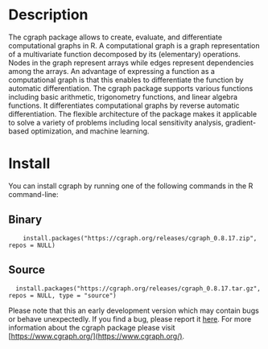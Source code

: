 # Description

The cgraph package allows to create, evaluate, and differentiate computational graphs in R. A computational graph is a graph representation of a multivariate function decomposed by its (elementary) operations. Nodes in the graph represent arrays while edges represent dependencies among the arrays. An advantage of expressing a function as a computational graph is that this enables to differentiate the function by automatic differentiation. The cgraph package supports various functions including basic arithmetic, trigonometry functions, and linear algebra functions. It differentiates computational graphs by reverse automatic differentiation. The flexible architecture of the package makes it applicable to solve a variety of problems including local sensitivity analysis, gradient-based optimization, and machine learning.

# Install

You can install cgraph by running one of the following commands in the R command-line:

## Binary

```{r eval = F}
    install.packages("https://cgraph.org/releases/cgraph_0.8.17.zip", repos = NULL)
```

## Source

```{r eval = F}
  install.packages("https://cgraph.org/releases/cgraph_0.8.17.tar.gz", repos = NULL, type = "source")
```

Please note that this an early development version which may contain bugs or behave unexpectedly. If you find a bug, please report it [here](https://github.com/triepels/cgraph/issues). For more information about the cgraph package please visit [https://www.cgraph.org/](https://www.cgraph.org/).
